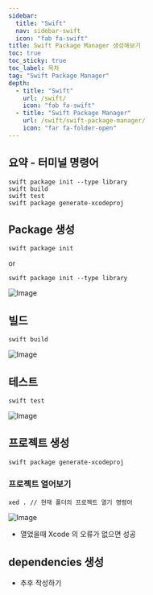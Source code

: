 ```yaml
---
sidebar:
  title: "Swift"
  nav: sidebar-swift
  icon: "fab fa-swift"
title: Swift Package Manager 생성해보기
toc: true
toc_sticky: true
toc_label: 목차
tag: "Swift Package Manager"
depth:
  - title: "Swift"
    url: /swift/
    icon: "fab fa-swift"
  - title: "Swift Package Manager"
    url: /swift/swift-package-manager/
    icon: "far fa-folder-open"
---
```

## 요약 - 터미널 명령어
```
swift package init --type library
swift build
swift test
swift package generate-xcodeproj
```

## Package 생성
```
swift package init
```
or
```
swift package init --type library
```
![Image](https://drive.google.com/uc?export=view&id=1jEXoA_yfEEblmwWpiBf046kJA6fBx2f8)


## 빌드
```
swift build
```
![Image](https://drive.google.com/uc?export=view&id=1L547lEfSC06Zg4w7B-zyl1Qg4ui2edq4)
## 테스트
```
swift test
```
![Image](https://drive.google.com/uc?export=view&id=1zDwslUPvlMGFN5Q5mG_kKzdvMrXzT2E-)
## 프로젝트 생성
```
swift package generate-xcodeproj
```

### 프로젝트 열어보기
```
xed . // 현재 폴더의 프로젝트 열기 명령어
```
![Image](https://drive.google.com/uc?export=view&id=10fcwtgS1D4TETgSQ-0VJ1OHxHTlK963B)

- 열었을때 Xcode 의 오류가 없으면 성공

## dependencies 생성
- 추후 작성하기
